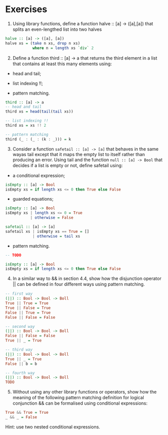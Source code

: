 # Exercises

1. Using library functions, deﬁne a function halve :: [a] -> ([a],[a]) that splits an even-lengthed list into two halves

```haskell
halve :: [a] -> ([a], [a])
halve xs = (take n xs, drop n xs)
            where n = length xs `div` 2
```

2. Deﬁne a function third :: [a] -> a that returns the third element in a list that contains at least this many elements using:

- head and tail;

- list indexing !!;

- pattern matching.

```haskell
third :: [a] -> a
-- head and tail
third xs = head(tail(tail xs))

-- list indexing !!
third xs = xs !! 2

-- pattern matching
third (_ : (_ : (k : _))) = k
```

3. Consider a function `safetail :: [a] -> [a]` that behaves in the same wayas tail except that it maps the empty list to itself rather than producing an error. Using tail and the function `null :: [a] -> Bool` that decides if a list is empty or not, deﬁne safetail using:

- a conditional expression;

```haskell
isEmpty :: [a] -> Bool
isEmpty xs = if length xs <= 0 then True else False
```

- guarded equations;

```haskell
isEmpty :: [a] -> Bool
isEmpty xs | length xs <= 0 = True
           | otherwise = False

safetail :: [a] -> [a]
safetail xs | isEmpty xs == True = []
            | otherwise = tail xs
```

- pattern matching.

```haskell
-- TODO
```

```haskell
isEmpty :: [a] -> Bool
isEmpty xs = if length xs <= 0 then True else False
```

4. In a similar way to && in section 4.4, show how the disjunction operator || can be deﬁned in four diﬀerent ways using pattern matching.

```haskell
-- first way
(||) :: Bool -> Bool -> Boll
True || True = True
True || False = True
False || True = True
False || False = False

-- second way
(||) :: Bool -> Bool -> Boll
False || False = False
True || _ = True

-- third way
(||) :: Bool -> Bool -> Boll
True || _ = True
False || b = b

-- fourth way
(||) :: Bool -> Bool -> Boll
TODO
```

5. Without using any other library functions or operators, show how the meaning of the following pattern matching deﬁnition for logical conjunction && can be formalised using conditional expressions:

```haskell
True && True = True
_ && _ = False
```

Hint: use two nested conditional expressions.
